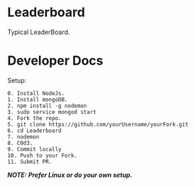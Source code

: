 # Leaderboard
Typical LeaderBoard.
# Developer Docs
Setup:
```
0. Install NodeJs.
1. Install mongoDB.
2. npm install -g nodemon
3. sudo service mongod start
4. Fork the repo. 
5. git clone https://github.com/yourUsername/yourFork.git
6. cd Leaderboard
7. nodemon
8. C0d3.
9. Commit locally
10. Push to your Fork.
11. Submit PR.
```
***NOTE: Prefer Linux or do your own setup.***
